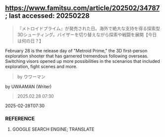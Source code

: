 ## https://www.famitsu.com/article/202502/34787; last accessed: 20250228

> 『メトロイドプライム』が発売された日。海外で絶大な支持を得る探索型3Dシューティング。バイザーを切り替えながら探索や戦闘を展開【今日は何の日？】

February 28 is the release day of "Metroid Prime," the 3D first-person exploration shooter that has garnered tremendous following overseas. Switching visors opened up more possibilities in the scenarios that included exploration, fight scenes and more.

> by ウワーマン

by UWAAMAN (Writer)

> 2025.02.28 07:30

2025-02-28T07:30

### REFERENCE

1) GOOGLE SEARCH ENGINE; TRANSLATE